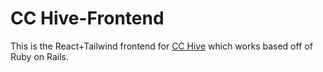 # CC Hive-Frontend

This is the React+Tailwind frontend for [CC Hive](https://github.com/amrxt1/cchive_backend) which works based off of Ruby on Rails.
